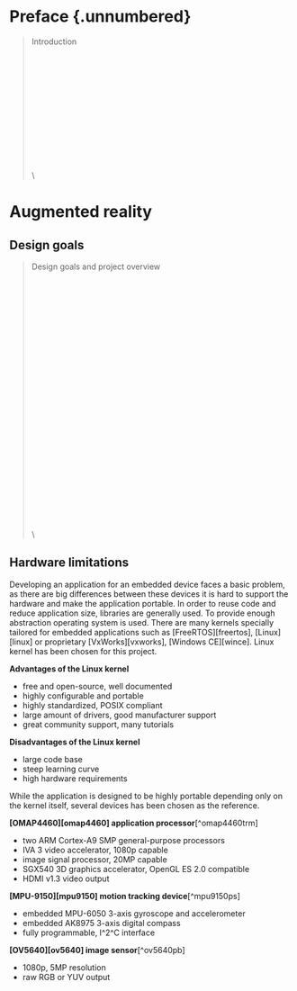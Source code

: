 # Preface {.unnumbered}

> Introduction
\
\
\
\
\
\
\
\
\
\
\
\
\
\
\

# Augmented reality

## Design goals

> Design goals and project overview
\
\
\
\
\
\
\
\
\
\
\
\
\
\
\
\
\
\
\
\
\
\
\
\
\
\
\
\
\

## Hardware limitations

Developing an application for an embedded device faces a basic problem, as there are big differences
between these devices it is hard to support the hardware and make the application portable.
In order to reuse code and reduce application size, libraries are generally used.
To provide enough abstraction operating system is used.
There are many kernels specially tailored for embedded applications such as
[FreeRTOS][freertos], [Linux][linux] or proprietary [VxWorks][vxworks], [Windows CE][wince].
Linux kernel has been chosen for this project.

**Advantages of the Linux kernel**

 - free and open-source, well documented
 - highly configurable and portable
 - highly standardized, POSIX compliant
 - large amount of drivers, good manufacturer support
 - great community support, many tutorials

**Disadvantages of the Linux kernel**

 - large code base
 - steep learning curve
 - high hardware requirements


While the application is designed to be highly portable depending only on the kernel itself,
several devices has been chosen as the reference.

**[OMAP4460][omap4460] application processor**[^omap4460trm]

 - two ARM Cortex-A9 SMP general-purpose processors
 - IVA 3 video accelerator, 1080p capable
 - image signal processor, 20MP capable
 - SGX540 3D graphics accelerator, OpenGL ES 2.0 compatible
 - HDMI v1.3 video output


**[MPU-9150][mpu9150] motion tracking device**[^mpu9150ps]

 - embedded MPU-6050 3-axis gyroscope and accelerometer
 - embedded AK8975 3-axis digital compass
 - fully programmable, I^2^C interface


**[OV5640][ov5640] image sensor**[^ov5640pb]

 - 1080p, 5MP resolution
 - raw RGB or YUV output


